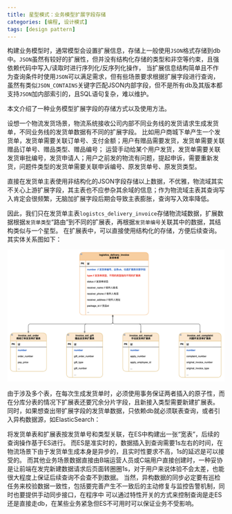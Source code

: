```yaml
---
title: 星型模式：业务模型扩展字段存储
categories: [编程, 设计模式]
tags: [design pattern]
---
```



构建业务模型时，通常模型会设置扩展信息，存储上一般使用`JSON`格式存储到db中。`JSON`虽然有较好的扩展性，但并没有结构化存储的类型和非空等约束，且强依赖代码中写入/读取时进行序列化/反序列化操作，
当扩展信息结构简单且不作为查询条件时使用`JSON`可以满足需求，但有些场景要求根据扩展字段进行查询，虽然有类似`JSON_CONTAINS`关键字匹配JSON内部字段，但不是所有db及其版本都支持`JSON`加内部索引的，且SQL语句复杂，难以维护。

本文介绍了一种业务模型扩展字段的存储方式以及使用方法。

设想一个物流发货场景，物流系统接收公司内部不同业务线的发货请求生成发货单，不同业务线的发货单数据有不同的扩展字段。
比如用户商城下单产生一个发货单，发货单需要关联订单号、支付金额；用户有赠品需要发货，发货单需要关联赠品订单号、赠品类型、赠品编号；
运营手动给某个用户发货，发货单需要关联发货审批编号，发货申请人；用户之前发的物流有问题，提起申诉，需要重新发货，问题件类型的发货单需要关联申诉编号、原发货单号、原发货类型。

直接在发货单主表使用非结构化的JSON字段存储以上数据，不优雅，物流域其实不关心上游扩展字段，其主表也不应参杂其余域的信息；作为物流域主表其查询写入肯定会很频繁，无脑加扩展字段后期会导致主表膨胀，查询写入效率降低。

因此，我们只在发货单主表`logistcs_delivery_invoice`存储物流域数据，扩展数据根据`发货单类型`“路由”到不同的扩展表，再根据`发货单编号`关联其中的数据，其结构类似与一个星型。
在扩展表中，可以直接使用结构化的存储，方便后续查询。 其实体关系图如下：

![](/assets/2024/06/29/ext.png)

由于涉及多个表，在每次生成发货单时，必须使用事务保证两者插入的原子性，而在分库分表的情况下扩展表还要冗余分片字段，且新接入类型需要新建扩展表。
同时，如果想查出带扩展字段的发货单数据，只依赖db就必须联表查询，或者引入异构数据源，如ElasticSearch：

将发货单表和扩展表按发货单号和类型关联，在ES中构建出一张“宽表”，后续的查询操作基于ES进行。
而ES是准实时的，数据插入到查询需要1s左右的时间，在物流场景下由于发货单生成本身是异步的，且实时性要求不高，1s的延迟是可以接受的。
而其他业务场景数据直接由B端运营人员或C端用户直接创建时，一种妥协是让前端在发完新建数据请求后页面转圈圈1s，对于用户来说体验不会太差，也能很大程度上保证后续查询不会查不到数据。
当然，异构数据的同步必定要有巡检任务来校验数据一致性，包括要完善产生不一致后的主动修复与监控告警机制，同时也要提供手动同步接口，在程序中
可以通过特性开关的方式来控制查询是走ES还是直接走db，在某些业务紧急但ES不可用时可以保证业务不受影响。


